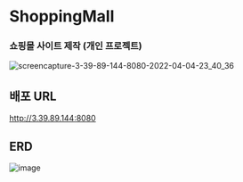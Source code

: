 # ShoppingMall

### 쇼핑몰 사이트 제작 (개인 프로젝트)

![screencapture-3-39-89-144-8080-2022-04-04-23_40_36](https://user-images.githubusercontent.com/40788498/161568593-605364a7-1cef-4748-b9dc-1d94520d513c.png)

## 배포 URL
http://3.39.89.144:8080

## ERD
![image](https://user-images.githubusercontent.com/40788498/161572748-7008cb92-3fbf-4f57-a542-a02a55297a10.png)
